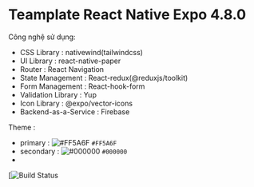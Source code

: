 # Teamplate React Native Expo 4.8.0
Công nghệ sử dụng:
- CSS Library : nativewind(tailwindcss)
- UI Library : react-native-paper
- Router : React Navigation
- State Management : React-redux(@reduxjs/toolkit)
- Form Management : React-hook-form
- Validation Library : Yup
- Icon Library : @expo/vector-icons
- Backend-as-a-Service : Firebase 

Theme  : 
- primary : ![#FF5A6F](https://placehold.co/15x15/FF5A6F/FF5A6F.png) `#FF5A6F`
- secondary : ![#000000](https://placehold.co/15x15/000000/000000.png) `#000000`
- 
[![Build Status](https://res.cloudinary.com/xoanen1202/image/upload/v1683989598/345528925_1004874133781853_6432764633629083616_n_wd0co3.jpg)
